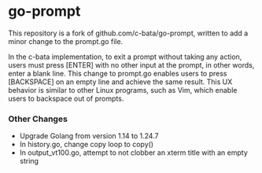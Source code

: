 # go-prompt

This repository is a fork of github.com/c-bata/go-prompt, written to add
a minor change to the prompt.go file.

In the c-bata implementation, to exit a prompt without taking any action,
users must press [ENTER] with no other input at the prompt, in other words,
enter a blank line. This change to prompt.go enables users to press [BACKSPACE]
on an empty line and achieve the same result. This UX behavior is similar to
other Linux programs, such as Vim, which enable users to backspace out of prompts.

### Other Changes

- Upgrade Golang from version 1.14 to 1.24.7
- In history.go, change copy loop to copy()
- In output_vt100.go, attempt to not clobber an xterm title with an empty string
